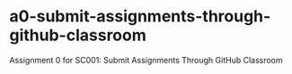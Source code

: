 # a0-submit-assignments-through-github-classroom
Assignment 0 for SC001: Submit Assignments Through GitHub Classroom
